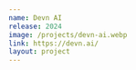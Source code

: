 ```yaml
---
name: Devn AI
release: 2024
image: /projects/devn-ai.webp
link: https://devn.ai/
layout: project
---
```

